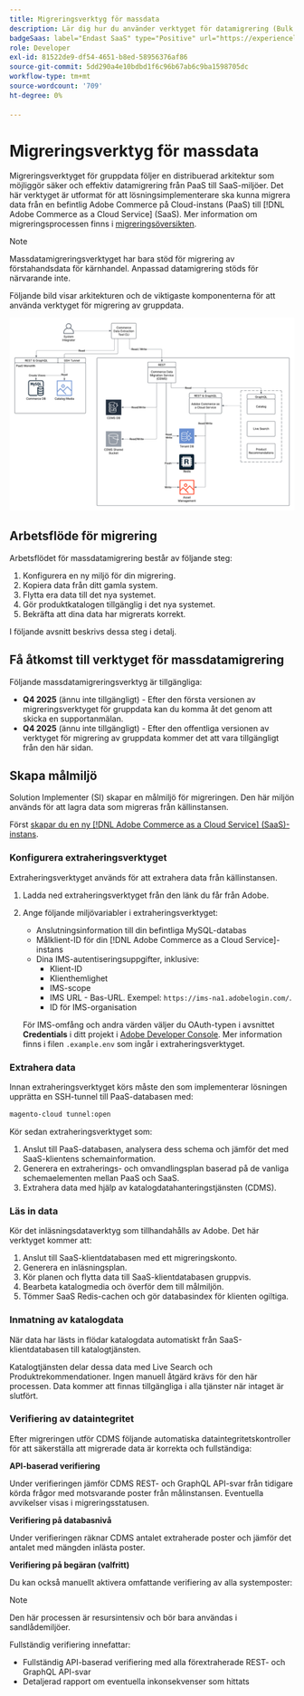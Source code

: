 ```yaml
---
title: Migreringsverktyg för massdata
description: Lär dig hur du använder verktyget för datamigrering (Bulk Data Migration) för att migrera data från din befintliga Adobe Commerce på molninstansen till  [!DNL Adobe Commerce as a Cloud Service].
badgeSaas: label="Endast SaaS" type="Positive" url="https://experienceleague.adobe.com/sv/docs/commerce/user-guides/product-solutions" tooltip="Gäller endast Adobe Commerce as a Cloud Service- och Adobe Commerce Optimizer-projekt (SaaS-infrastruktur som hanteras av Adobe)."
role: Developer
exl-id: 81522de9-df54-4651-b8ed-58956376af86
source-git-commit: 5dd290a4e10bdbd1f6c96b67ab6c9ba1598705dc
workflow-type: tm+mt
source-wordcount: '709'
ht-degree: 0%

---
```


# Migreringsverktyg för massdata

Migreringsverktyget för gruppdata följer en distribuerad arkitektur som möjliggör säker och effektiv datamigrering från PaaS till SaaS-miljöer. Det här verktyget är utformat för att lösningsimplementerare ska kunna migrera data från en befintlig Adobe Commerce på Cloud-instans (PaaS) till [!DNL Adobe Commerce as a Cloud Service] (SaaS). Mer information om migreringsprocessen finns i [migreringsöversikten](./overview.md).

>[!NOTE]
>
>Massdatamigreringsverktyget har bara stöd för migrering av förstahandsdata för kärnhandel. Anpassad datamigrering stöds för närvarande inte.

Följande bild visar arkitekturen och de viktigaste komponenterna för att använda verktyget för migrering av gruppdata.

![Verktygsarkitektur för massdatamigrering](../assets/bulk-data-diagram.png)

## Arbetsflöde för migrering

Arbetsflödet för massdatamigrering består av följande steg:

1. Konfigurera en ny miljö för din migrering.
1. Kopiera data från ditt gamla system.
1. Flytta era data till det nya systemet.
1. Gör produktkatalogen tillgänglig i det nya systemet.
1. Bekräfta att dina data har migrerats korrekt.

I följande avsnitt beskrivs dessa steg i detalj.

## Få åtkomst till verktyget för massdatamigrering

Följande massdatamigreringsverktyg är tillgängliga:

- **Q4 2025** (ännu inte tillgängligt) - Efter den första versionen av migreringsverktyget för gruppdata kan du komma åt det genom att skicka en supportanmälan.
- **Q4 2025** (ännu inte tillgängligt) - Efter den offentliga versionen av verktyget för migrering av gruppdata kommer det att vara tillgängligt från den här sidan.

## Skapa målmiljö

Solution Implementer (SI) skapar en målmiljö för migreringen. Den här miljön används för att lagra data som migreras från källinstansen.

Först [skapar du en ny  [!DNL Adobe Commerce as a Cloud Service] (SaaS)-instans](../getting-started.md#create-an-instance).

### Konfigurera extraheringsverktyget

Extraheringsverktyget används för att extrahera data från källinstansen.

1. Ladda ned extraheringsverktyget från den länk du får från Adobe.
1. Ange följande miljövariabler i extraheringsverktyget:
   - Anslutningsinformation till din befintliga MySQL-databas
   - Målklient-ID för din [!DNL Adobe Commerce as a Cloud Service]-instans
   - Dina IMS-autentiseringsuppgifter, inklusive:
      - Klient-ID
      - Klienthemlighet
      - IMS-scope
      - IMS URL - Bas-URL. Exempel: `https://ims-na1.adobelogin.com/`.
      - ID för IMS-organisation

   För IMS-omfång och andra värden väljer du OAuth-typen i avsnittet **Credentials** i ditt projekt i [Adobe Developer Console](https://developer.adobe.com/console/). Mer information finns i filen `.example.env` som ingår i extraheringsverktyget.

### Extrahera data

Innan extraheringsverktyget körs måste den som implementerar lösningen upprätta en SSH-tunnel till PaaS-databasen med:

```bash
magento-cloud tunnel:open
```

Kör sedan extraheringsverktyget som:

1. Anslut till PaaS-databasen, analysera dess schema och jämför det med SaaS-klientens schemainformation.
1. Generera en extraherings- och omvandlingsplan baserad på de vanliga schemaelementen mellan PaaS och SaaS.
1. Extrahera data med hjälp av katalogdatahanteringstjänsten (CDMS).

### Läs in data

Kör det inläsningsdataverktyg som tillhandahålls av Adobe. Det här verktyget kommer att:

1. Anslut till SaaS-klientdatabasen med ett migreringskonto.
1. Generera en inläsningsplan.
1. Kör planen och flytta data till SaaS-klientdatabasen gruppvis.
1. Bearbeta katalogmedia och överför dem till målmiljön.
1. Tömmer SaaS Redis-cachen och gör databasindex för klienten ogiltiga.

### Inmatning av katalogdata

När data har lästs in flödar katalogdata automatiskt från SaaS-klientdatabasen till katalogtjänsten.

Katalogtjänsten delar dessa data med Live Search och Produktrekommendationer. Ingen manuell åtgärd krävs för den här processen. Data kommer att finnas tillgängliga i alla tjänster när intaget är slutfört.

### Verifiering av dataintegritet

Efter migreringen utför CDMS följande automatiska dataintegritetskontroller för att säkerställa att migrerade data är korrekta och fullständiga:

**API-baserad verifiering**

Under verifieringen jämför CDMS REST- och GraphQL API-svar från tidigare körda frågor med motsvarande poster från målinstansen. Eventuella avvikelser visas i migreringsstatusen.

**Verifiering på databasnivå**

Under verifieringen räknar CDMS antalet extraherade poster och jämför det antalet med mängden inlästa poster.

**Verifiering på begäran (valfritt)**

Du kan också manuellt aktivera omfattande verifiering av alla systemposter:

>[!NOTE]
>
>Den här processen är resursintensiv och bör bara användas i sandlådemiljöer.

Fullständig verifiering innefattar:

- Fullständig API-baserad verifiering med alla förextraherade REST- och GraphQL API-svar
- Detaljerad rapport om eventuella inkonsekvenser som hittats
